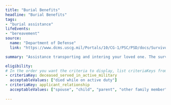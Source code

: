 ```yaml
---
title: "Burial Benefits"
headline: "Burial Benefits"
tags: 
- "burial assistance"
lifeEvents: 
- "bereavement"
source:
  name: "Department of Defense"
  link: "https://www.dcms.uscg.mil/Portals/10/CG-1/PSC/PSD/docs/SurvivorsGuide2015.pdf?ver=2017-03-24-132033-397"

summary: "Assistance transporting and intering your loved one. The surviving spouse, children and immediate family members of the service member may receive travel support."

eligibility:
# In the order you want the criteria to display, list criteriaKeys from the csv here, each followed by a comma-separated list of which values indicate eligibility for that criteria. Wrap individual values in quotes if they have inner commas.
- criteriaKey: deceased_served_in_active_military
  acceptableValues: ["died while on active duty"]
- criteriaKey: applicant_relationship
  acceptableValues: ["spouse", "child", "parent", "other family member"]
  
---
```


